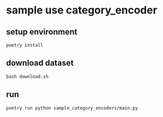 # sample use category_encoder

## setup environment

```shell
poetry install
```

## download dataset

```shell
bash download.sh
```

## run

```shell
poetry run python sample_category_encoders/main.py
```
